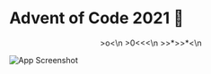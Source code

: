 # Advent of Code 2021 🎄
<p align="center">
>o<\n
>0<<<\n
>>*>>*<\n  
</p>

![App Screenshot](https://blog.pythondiscord.com/content/images/size/w2000/2021/03/AoC_banner.png)

